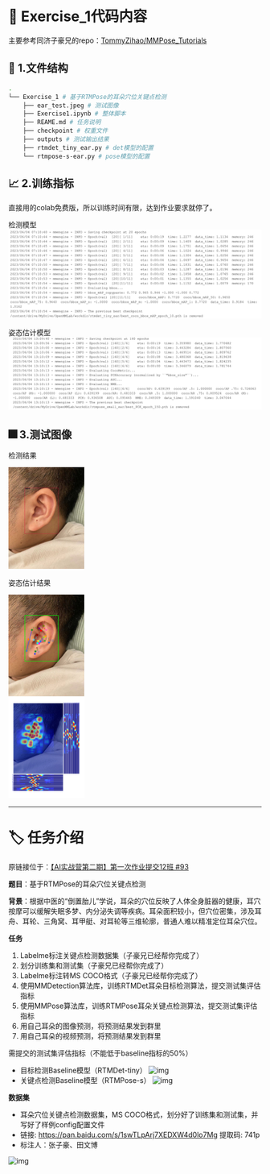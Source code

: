 # 📖 Exercise_1代码内容
主要参考同济子豪兄的repo：[TommyZihao/MMPose_Tutorials](https://github.com/TommyZihao/MMPose_Tutorials/tree/main/2023/0524)
## 📁 1.文件结构
```bash
.
└── Exercise_1 # 基于RTMPose的耳朵穴位关键点检测
    ├── ear_test.jpeg # 测试图像
    ├── Exercise1.ipynb # 整体脚本
    ├── REAME.md # 任务说明
    ├── checkpoint # 权重文件
    ├── outputs # 测试输出结果
    ├── rtmdet_tiny_ear.py # det模型的配置
    └── rtmpose-s-ear.py # pose模型的配置
```

## 📈 2.训练指标
直接用的colab免费版，所以训练时间有限，达到作业要求就停了。

检测模型
![img](../image/1_det.jpg)

姿态估计模型
![img](../image/1_pose.jpg)

## 🎆 3.测试图像

检测结果

<img src="outputs/rtmdet_tiny_ear/vis/ear_test.jpeg" width="30%">

姿态估计结果

<img src="outputs/rtmpose_small_ear/ear_test.jpeg" width="30%">

----
# 🏷️ 任务介绍
原链接位于：[【AI实战营第二期】第一次作业提交12班 #93](https://github.com/open-mmlab/OpenMMLabCamp/issues/93)

**题目**：基于RTMPose的耳朵穴位关键点检测

**背景**：根据中医的“倒置胎儿”学说，耳朵的穴位反映了人体全身脏器的健康，耳穴按摩可以缓解失眠多梦、内分泌失调等疾病。耳朵面积较小，但穴位密集，涉及耳舟、耳轮、三角窝、耳甲艇、对耳轮等三维轮廓，普通人难以精准定位耳朵穴位。

**任务**
1. Labelme标注关键点检测数据集（子豪兄已经帮你完成了）
2. 划分训练集和测试集（子豪兄已经帮你完成了）
3. Labelme标注转MS COCO格式（子豪兄已经帮你完成了）
4. 使用MMDetection算法库，训练RTMDet耳朵目标检测算法，提交测试集评估指标
5. 使用MMPose算法库，训练RTMPose耳朵关键点检测算法，提交测试集评估指标
6. 用自己耳朵的图像预测，将预测结果发到群里
7. 用自己耳朵的视频预测，将预测结果发到群里

需提交的测试集评估指标（不能低于baseline指标的50%）
+ 目标检测Baseline模型（RTMDet-tiny）
![img](https://user-images.githubusercontent.com/94358981/242781076-0a1e11f3-5d6d-47b2-8617-06a83a490549.png)
+ 关键点检测Baseline模型（RTMPose-s）
![img](https://user-images.githubusercontent.com/94358981/242781136-3c1eeaa9-3599-4a89-ae01-ca3eddc7f52e.png)

**数据集**
+ 耳朵穴位关键点检测数据集，MS COCO格式，划分好了训练集和测试集，并写好了样例config配置文件
+ 链接: https://pan.baidu.com/s/1swTLpArj7XEDXW4d0lo7Mg 提取码: 741p
+ 标注人：张子豪、田文博

![img](https://user-images.githubusercontent.com/94358981/242781257-729a3215-282b-4140-9f74-07dfca1a6d45.png)

